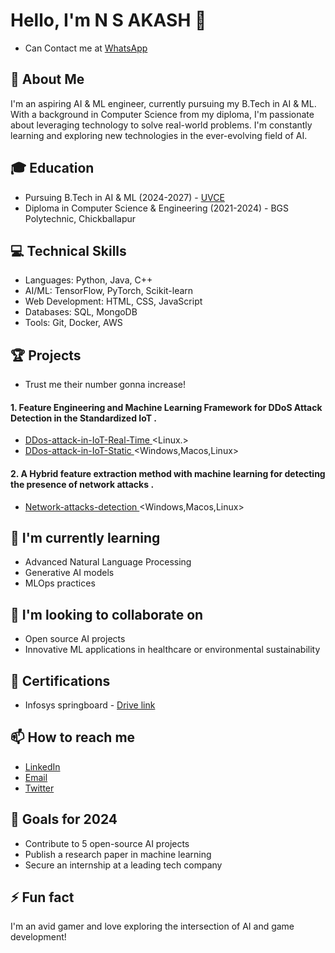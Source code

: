 
# Hello, I'm N S AKASH 👋
- Can Contact me at [WhatsApp](https://chat.whatsapp.com/GYxCLCx3cfBJTIc4nwGgQr)

## 🚀 About Me
I'm an aspiring AI & ML engineer, currently pursuing my B.Tech in AI & ML. With a background in Computer Science from my diploma, I'm passionate about leveraging technology to solve real-world problems. I'm constantly learning and exploring new technologies in the ever-evolving field of AI.

## 🎓 Education
- Pursuing B.Tech in AI & ML (2024-2027) - [UVCE](https://uvce.ac.in/)
- Diploma in Computer Science & Engineering (2021-2024) - BGS Polytechnic, Chickballapur

## 💻 Technical Skills
- Languages: Python, Java, C++
- AI/ML: TensorFlow, PyTorch, Scikit-learn
- Web Development: HTML, CSS, JavaScript
- Databases: SQL, MongoDB
- Tools: Git, Docker, AWS

## 🏆 Projects
- Trust me their number gonna increase!
#### 1. Feature Engineering and Machine Learning Framework for DDoS Attack Detection in the Standardized IoT .
- [DDos-attack-in-IoT-Real-Time ](https://github.com/ns7523/DDoS-attack-in-IoT-Real-Time-.git) <Linux.>
- [DDos-attack-in-IoT-Static ](https://github.com/ns7523/DDoS-attack-in-IoT-Static.git) <Windows,Macos,Linux>
#### 2. A Hybrid feature extraction method with machine learning for detecting the presence of network attacks .
- [Network-attacks-detection ](https://github.com/ns7523/Network-attacks-detection.git) <Windows,Macos,Linux>

## 🌱 I'm currently learning
- Advanced Natural Language Processing
- Generative AI models
- MLOps practices

## 👯 I'm looking to collaborate on
- Open source AI projects
- Innovative ML applications in healthcare or environmental sustainability

## 🏅 Certifications
- Infosys springboard - [Drive link]( https://drive.google.com/drive/folders/1vNgThQotODV-gY-_860T0VNkpm5ETiqd?usp=sharing ) 

## 📫 How to reach me
- [LinkedIn](https://www.linkedin.com/in/nsakash7523)
- [Email](nsaksh752003@gmail.com)
- [Twitter](https://x.com/NSSENO)

## 🎯 Goals for 2024
- Contribute to 5 open-source AI projects
- Publish a research paper in machine learning
- Secure an internship at a leading tech company

## ⚡ Fun fact
I'm an avid gamer and love exploring the intersection of AI and game development!
